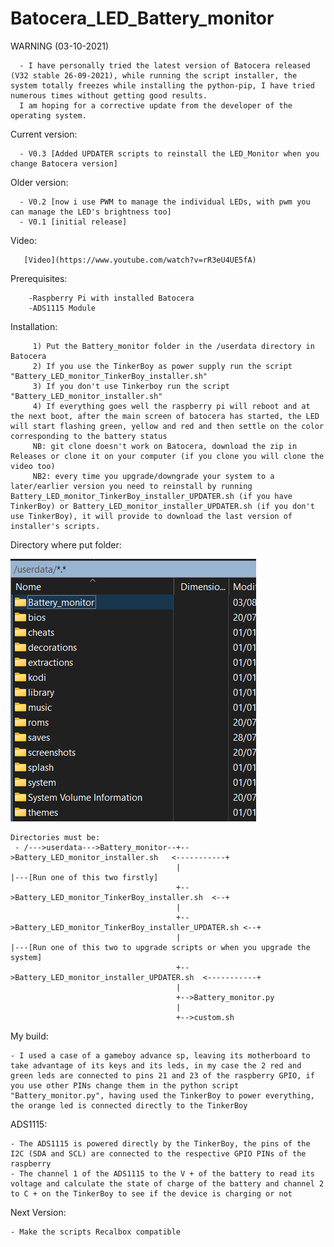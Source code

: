 # Batocera_LED_Battery_monitor

  WARNING (03-10-2021)
      
      - I have personally tried the latest version of Batocera released (V32 stable 26-09-2021), while running the script installer, the system totally freezes while installing the python-pip, I have tried numerous times without getting good results. 
      I am hoping for a corrective update from the developer of the operating system.
  
  Current version:
    
      - V0.3 [Added UPDATER scripts to reinstall the LED_Monitor when you change Batocera version]
      
  Older version:
  
      - V0.2 [now i use PWM to manage the individual LEDs, with pwm you can manage the LED's brightness too]
      - V0.1 [initial release]
  
  Video:
  
       [Video](https://www.youtube.com/watch?v=rR3eU4UE5fA)       
       
       
  Prerequisites:
    
        -Raspberry Pi with installed Batocera
        -ADS1115 Module
  Installation: 
    
         1) Put the Battery_monitor folder in the /userdata directory in Batocera 
         2) If you use the TinkerBoy as power supply run the script "Battery_LED_monitor_TinkerBoy_installer.sh"
         3) If you don't use Tinkerboy run the script "Battery_LED_monitor_installer.sh"
         4) If everything goes well the raspberry pi will reboot and at the next boot, after the main screen of batocera has started, the LED will start flashing green, yellow and red and then settle on the color corresponding to the battery status
         NB: git clone doesn't work on Batocera, download the zip in Releases or clone it on your computer (if you clone you will clone the video too)
         NB2: every time you upgrade/downgrade your system to a later/earlier version you need to reinstall by running Battery_LED_monitor_TinkerBoy_installer_UPDATER.sh (if you have TinkerBoy) or Battery_LED_monitor_installer_UPDATER.sh (if you don't use TinkerBoy), it will provide to download the last version of installer's scripts.
 
 Directory where put folder:
 
 ![Directory where put folder](https://github.com/nsilveri/Batocera_LED_Battery_monitor/blob/main/images/directory.png)
 
    Directories must be:
     - /--->userdata--->Battery_monitor--+-->Battery_LED_monitor_installer.sh   <-----------+
                                         |                                                  |---[Run one of this two firstly]
                                         +-->Battery_LED_monitor_TinkerBoy_installer.sh  <--+
                                         |
                                         +-->Battery_LED_monitor_TinkerBoy_installer_UPDATER.sh <--+
                                         |                                                         |---[Run one of this two to upgrade scripts or when you upgrade the system]
                                         +-->Battery_LED_monitor_installer_UPDATER.sh  <-----------+
                                         |
                                         +-->Battery_monitor.py
                                         |
                                         +-->custom.sh
 
 My build:  
 
    - I used a case of a gameboy advance sp, leaving its motherboard to take advantage of its keys and its leds, in my case the 2 red and green leds are connected to pins 21 and 23 of the raspberry GPIO, if you use other PINs change them in the python script "Battery_monitor.py", having used the TinkerBoy to power everything,
    the orange led is connected directly to the TinkerBoy
 ADS1115:
 
    - The ADS1115 is powered directly by the TinkerBoy, the pins of the I2C (SDA and SCL) are connected to the respective GPIO PINs of the raspberry 
    - The channel 1 of the ADS1115 to the V + of the battery to read its voltage and calculate the state of charge of the battery and channel 2 to C + on the TinkerBoy to see if the device is charging or not
    
Next Version:

    - Make the scripts Recalbox compatible
    
   
    
  
